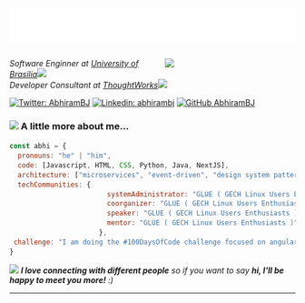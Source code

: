 <h1 align="center">
  <img src="https://github.com/abhirambj/abhirambj/blob/main/name.svg" alt="Abhiram B J" />
</h1><img align='right' src="https://media.giphy.com/media/u2pmTWUi0MXjyrMaVj/giphy.gif" width="230">
<p><em>Software Enginner at <a href="http://www.unb.br">University of Brasilia</a><img src="https://media.giphy.com/media/fYSnHlufseco8Fh93Z/giphy.gif" width="30"></br>Developer Consultant at <a href="https://www.thoughtworks.com">ThoughtWorks</a><img src="https://media.giphy.com/media/WUlplcMpOCEmTGBtBW/giphy.gif" width="30"> 
</em></p>

[![Twitter: AbhiramBJ](https://img.shields.io/twitter/follow/el3ctr9n?style=social)](https://twitter.com/EL3CTR9N)
[![Linkedin: abhirambj](https://img.shields.io/badge/-abhirambj-blue?style=flat-square&logo=Linkedin&logoColor=white&link=https://www.linkedin.com/in/thaianebraga/)](https://www.linkedin.com/in/abhirambj/)
[![GitHub AbhiramBJ](https://img.shields.io/github/followers/abhirambj?label=follow&style=social)](https://github.com/abhirambj)


### <img src="https://media.giphy.com/media/VgCDAzcKvsR6OM0uWg/giphy.gif" width="50"> A little more about me...  

```javascript
const abhi = {
  pronouns: "he" | "him",
  code: [Javascript, HTML, CSS, Python, Java, NextJS],
  architecture: ["microservices", "event-driven", "design system pattern"],
  techCommunities: {
                        systemAdministrator: "GLUE ( GECH Linux Users Enthusiasts )"
                        coorganizer: "GLUE ( GECH Linux Users Enthusiasts )",
                        speaker: "GLUE ( GECH Linux Users Enthusiasts )",
                        mentor: "GLUE ( GECH Linux Users Enthusiasts )"
                      },
 challenge: "I am doing the #100DaysOfCode challenge focused on angularJS"
}
```

<img src="https://media.giphy.com/media/LnQjpWaON8nhr21vNW/giphy.gif" width="60"> <em><b>I love connecting with different people</b> so if you want to say <b>hi, I'll be happy to meet you more!</b> :)</em>

---
